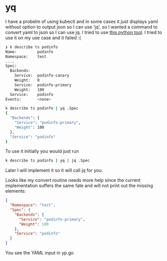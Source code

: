 # yq
I have a probelm of using kubectl and in some cases it just displays yaml without option to
output json so I can use 'jq', so I wanted a command to convert yaml to json so I can use 
jq. I tried to use [this python tool](https://kislyuk.github.io/yq/).
I tried to use it on my use case and it failed :(
```bash
❯ k describe ts podinfo
Name:         podinfo
Namespace:    test
....
Spec:
  Backends:
    Service:  podinfo-canary
    Weight:   0
    Service:  podinfo-primary
    Weight:   100
  Service:    podinfo
Events:       <none>

k describe ts podinfo | yq .Spec
{
  "Backends": {
    "Service": "podinfo-primary",
    "Weight": 100
  },
  "Service": "podinfo"
}
```

To use it initially you would just run
```bash
k describe ts podinfo | yq | jq .Spec
```

Later I will implement it so it will call jq for you.

Looks like my convert routine needs more help since the current implementation suffers the same
fate and will not print out the missing elements:

```json
{
  "Namespace": "test",
  "Spec": {
    "Backends": {
      "Service": "podinfo-primary",
      "Weight": 100
    },
    "Service": "podinfo"
  }
}
```
You see the YAML input in yp.go
